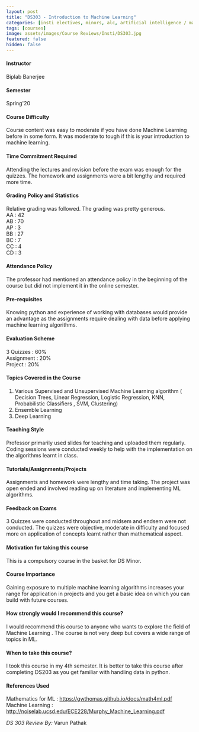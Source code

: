 ```yaml
---
layout: post
title: "DS303 - Introduction to Machine Learning"
categories: [insti electives, minors, alc, artificial intelligence / machine learning, DS]
tags: [courses]
image: assets/images/Course Reviews/Insti/DS303.jpg
featured: false
hidden: false
---
```


#### Instructor
Biplab Banerjee

#### Semester
Spring'20

#### Course Difficulty
Course content was easy to moderate if you have done Machine Learning before in some form. It was moderate to tough if this is your introduction to machine learning. 

#### Time Commitment Required
Attending the lectures and revision before the exam was enough for the quizzes. The homework and assignments were a bit lengthy and required more time.

#### Grading Policy and Statistics
Relative grading was followed. The grading was pretty generous.  
AA	: 42  
AB	: 70  
AP	: 3  
BB	: 27  
BC	: 7  
CC	: 4  
CD	: 3

#### Attendance Policy
The professor had mentioned an attendance policy in the beginning of the course but did not implement it in the online semester.

#### Pre-requisites
Knowing python and experience of working with databases would provide an advantage as the assignments require dealing with data before applying machine learning algorithms.

#### Evaluation Scheme
3 Quizzes : 60%  
Assignment : 20%  
Project : 20%

#### Topics Covered in the Course
1. Various Supervised and Unsupervised Machine Learning algorithm ( Decision Trees, Linear Regression, Logistic Regression, KNN, Probabilistic Classifiers , SVM, Clustering)  
2. Ensemble Learning  
3. Deep Learning

#### Teaching Style
Professor primarily used slides for teaching and uploaded them regularly. Coding sessions were conducted weekly to help with the implementation on the algorithms learnt in class.

#### Tutorials/Assignments/Projects
Assignments and homework were lengthy and time taking. The project was open ended and involved reading up on literature and implementing ML algorithms.

#### Feedback on Exams
3 Quizzes were conducted throughout and midsem and endsem were not conducted. The quizzes were objective, moderate in difficulty and focused more on application of concepts learnt rather than mathematical aspect.

#### Motivation for taking this course
This is a compulsory course in the basket for DS Minor.

#### Course Importance
Gaining exposure to multiple machine learning algorithms increases your range for application in projects and you get a basic idea on which you can build with future courses.

#### How strongly would I recommend this course?
I would recommend this course to anyone who wants to explore the field of Machine Learning . The course is not very deep but covers a wide range of topics in ML.

#### When to take this course?
I took this course in my 4th semester. It is better to take this course after completing DS203 as you get familiar with handling data in python.

#### References Used
  
Mathematics for ML : https://gwthomas.github.io/docs/math4ml.pdf  
Machine Learning : http://noiselab.ucsd.edu/ECE228/Murphy_Machine_Learning.pdf

*DS 303 Review By:* Varun Pathak